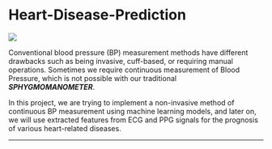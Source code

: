 # Heart-Disease-Prediction
<img src="https://images.app.goo.gl/4zpQNpCFRFJm9yaP8" text-align="right">
<p>Conventional blood pressure (BP) measurement methods have different drawbacks such as being invasive, cuff-based, or requiring manual operations. 
Sometimes we require continuous measurement of Blood Pressure, which is not possible with our traditional <strong><i>SPHYGMOMANOMETER</i></strong>.</p>
In this project, we are trying to implement a non-invasive method of continuous BP measurement using machine learning models, and later on, we will use extracted features from ECG and PPG signals for the prognosis of various heart-related diseases.

___
